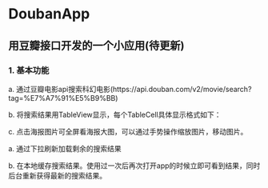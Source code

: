 DoubanApp
=========

<h2>用豆瓣接口开发的一个小应用(待更新)</h2>

<h3>1.	基本功能</h3>
<p>a.	通过豆瓣电影api搜索科幻电影(https://api.douban.com/v2/movie/search?tag=%E7%A7%91%E5%B9%BB) </p>
<p>b.	将搜索结果用TableView显示，每个TableCell具体显示格式如下：</p>
<p>c.	点击海报图片可全屏看海报大图，可以通过手势操作缩放图片，移动图片。</p>
<p>a.	通过下拉刷新加载剩余的搜索结果</p>
<p>b.	在本地缓存搜索结果。使用过一次后再次打开app的时候立即可看到结果，同时后台重新获得最新的搜索结果。</p>

